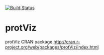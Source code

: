 [![Build Status](https://travis-ci.org/fgcz/protViz.svg?branch=fgcz)](https://travis-ci.org/fgcz/protViz.svg?branch=fgcz)

protViz
=======

protViz CRAN package 
http://cran.r-project.org/web/packages/protViz/index.html

